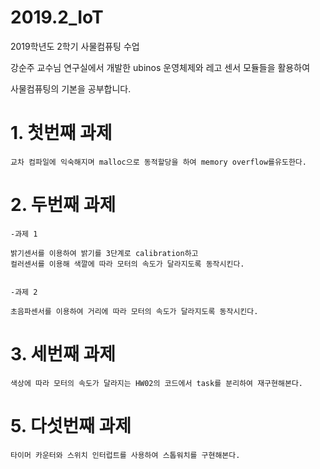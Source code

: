 # 2019.2_IoT
2019학년도 2학기 사물컴퓨팅 수업


강순주 교수님 연구실에서 개발한 ubinos 운영체제와 레고 센서 모듈들을 활용하여

사물컴퓨팅의 기본을 공부합니다.

# 1. 첫번째 과제
	교차 컴파일에 익숙해지며 malloc으로 동적할당을 하여 memory overflow를유도한다.

# 2. 두번째 과제
	-과제 1
	
	밝기센서를 이용하여 밝기를 3단계로 calibration하고
	컬러센서를 이용해 색깔에 따라 모터의 속도가 달라지도록 동작시킨다.


	-과제 2
	
	초음파센서를 이용하여 거리에 따라 모터의 속도가 달라지도록 동작시킨다.


# 3. 세번째 과제

	색상에 따라 모터의 속도가 달라지는 HW02의 코드에서 task를 분리하여 재구현해본다.


# 5. 다섯번째 과제

	타이머 카운터와 스위치 인터럽트를 사용하여 스톱워치를 구현해본다.
